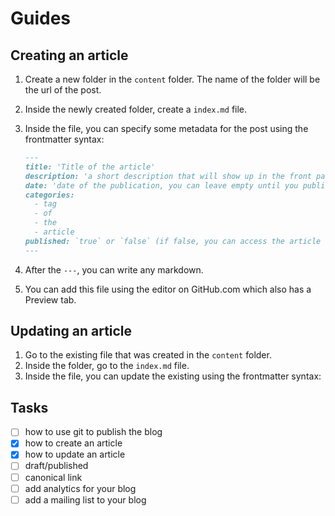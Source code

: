 # Guides

## Creating an article

1. Create a new folder in the `content` folder. The name of the folder will be the url of the post.
2. Inside the newly created folder, create a `index.md` file.
3. Inside the file, you can specify some metadata for the post using the frontmatter syntax:

   ```md
   ---
   title: 'Title of the article'
   description: 'a short description that will show up in the front page of the blog and in the google description'
   date: 'date of the publication, you can leave empty until you publish it'
   categories:
     - tag
     - of
     - the
     - article
   published: `true` or `false` (if false, you can access the article via its url but it won't show up in the front page)
   ---
   ```

4. After the `---`, you can write any markdown.
5. You can add this file using the editor on GitHub.com which also has a Preview tab.

## Updating an article

1. Go to the existing file that was created in the `content` folder.
2. Inside the folder, go to the `index.md` file.
3. Inside the file, you can update the existing using the frontmatter syntax:

## Tasks

- [ ] how to use git to publish the blog
- [x] how to create an article
- [x] how to update an article
- [ ] draft/published
- [ ] canonical link
- [ ] add analytics for your blog
- [ ] add a mailing list to your blog

